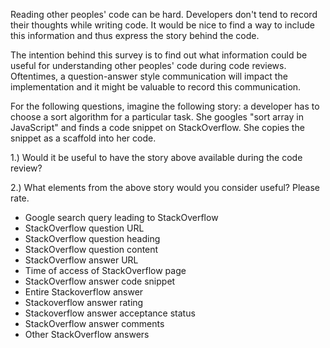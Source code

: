 Reading other peoples' code can be hard. Developers don't tend to record their thoughts while writing code. It would be nice to find a way to include this information and thus express the story behind the code. 

The intention behind this survey is to find out what information could be useful for understanding other peoples' code during code reviews. Oftentimes, a question-answer style communication will impact the implementation and it might be valuable to record this communication.

For the following questions, imagine the following story: a developer has to choose a sort algorithm for a particular task. She googles "sort array in JavaScript" and finds a code snippet on StackOverflow. She copies the snippet as a scaffold into her code.

1.) Would it be useful to have the story above available during the code review?

2.) What elements from the above story would you consider useful? Please rate.
- Google search query leading to StackOverflow
- StackOverflow question URL
- StackOverflow question heading
- StackOverflow question content
- StackOverflow answer URL
- Time of access of StackOverflow page
- StackOverflow answer code snippet
- Entire Stackoverflow answer
- Stackoverflow answer rating
- Stackoverflow answer acceptance status
- StackOverflow answer comments
- Other StackOverflow answers

